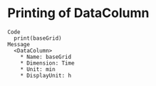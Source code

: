 # Printing of DataColumn

    Code
      print(baseGrid)
    Message
      <DataColumn>
        * Name: baseGrid
        * Dimension: Time
        * Unit: min
        * DisplayUnit: h

